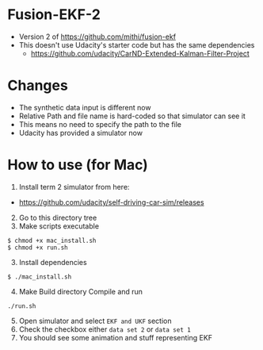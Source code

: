 # Fusion-EKF-2 

- Version 2 of https://github.com/mithi/fusion-ekf
- This doesn't use Udacity's starter code but has the same dependencies
  - https://github.com/udacity/CarND-Extended-Kalman-Filter-Project

# Changes
- The synthetic data input is different now 
- Relative Path and file name is hard-coded so that simulator can see it
- This means no need to specify the path to the file
- Udacity has provided a simulator now

# How to use (for Mac)

1. Install term 2 simulator from here:
  - https://github.com/udacity/self-driving-car-sim/releases
2. Go to this directory tree
3. Make scripts executable
```
$ chmod +x mac_install.sh
$ chmod +x run.sh
```
3. Install dependencies 
```
$ ./mac_install.sh
```
4. Make Build directory Compile and run
```
./run.sh
```

5. Open simulator and select `EKF and UKF` section 
6. Check the checkbox either `data set 2` or `data set 1`  
7. You should see some animation and stuff representing EKF



